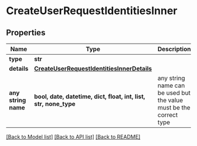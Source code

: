 # CreateUserRequestIdentitiesInner


## Properties
Name | Type | Description | Notes
------------ | ------------- | ------------- | -------------
**type** | **str** |  | [optional] 
**details** | [**CreateUserRequestIdentitiesInnerDetails**](CreateUserRequestIdentitiesInnerDetails.md) |  | [optional] 
**any string name** | **bool, date, datetime, dict, float, int, list, str, none_type** | any string name can be used but the value must be the correct type | [optional]

[[Back to Model list]](../README.md#documentation-for-models) [[Back to API list]](../README.md#documentation-for-api-endpoints) [[Back to README]](../README.md)


